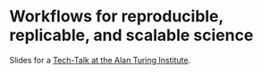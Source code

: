 # Workflows for reproducible, replicable, and scalable science

Slides for a [Tech-Talk at the Alan Turing Institute](https://www.turing.ac.uk/events/tech-talk-workflows-part-reproducible-and-replicable-science).
